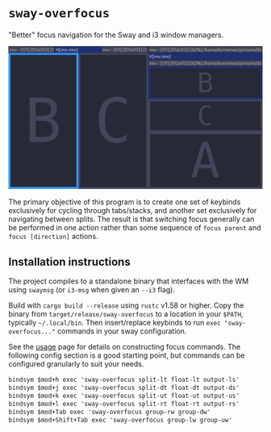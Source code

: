 # `sway-overfocus`

"Better" focus navigation for the Sway and i3 window managers.

![Demo GIF](demo.gif)

The primary objective of this program is to
create one set of keybinds exclusively for cycling through tabs/stacks,
and another set exclusively for navigating between splits.
The result is that switching focus generally can be performed in one action
rather than some sequence of `focus parent` and `focus [direction]` actions.

## Installation instructions

The project compiles to a standalone binary
that interfaces with the WM using `swaymsg`
(or `i3-msg` when given an `--i3` flag).

Build with `cargo build --release` using `rustc` v1.58 or higher.
Copy the binary from `target/release/sway-overfocus`
to a location in your `$PATH`,
typically `~/.local/bin`.
Then insert/replace keybinds to run `exec "sway-overfocus..."` commands
in your sway configuration.

See the [usage](usage.md) page for details on constructing focus commands.
The following config section is a good starting point,
but commands can be configured granularly to suit your needs.

    bindsym $mod+h exec 'sway-overfocus split-lt float-lt output-ls'
    bindsym $mod+j exec 'sway-overfocus split-dt float-dt output-ds'
    bindsym $mod+k exec 'sway-overfocus split-ut float-ut output-us'
    bindsym $mod+l exec 'sway-overfocus split-rt float-rt output-rs'
    bindsym $mod+Tab exec 'sway-overfocus group-rw group-dw'
    bindsym $mod+Shift+Tab exec 'sway-overfocus group-lw group-uw'

